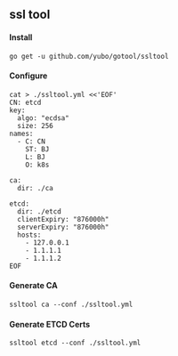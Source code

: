 ## ssl tool

#### Install
```
go get -u github.com/yubo/gotool/ssltool
```

#### Configure
```
cat > ./ssltool.yml <<'EOF'
CN: etcd
key:
  algo: "ecdsa"
  size: 256
names:
  - C: CN
    ST: BJ
    L: BJ
    O: k8s

ca:
  dir: ./ca

etcd:
  dir: ./etcd
  clientExpiry: "876000h"
  serverExpiry: "876000h"
  hosts:
    - 127.0.0.1
    - 1.1.1.1
    - 1.1.1.2
EOF
```

#### Generate CA
```
ssltool ca --conf ./ssltool.yml
```

#### Generate ETCD Certs
```
ssltool etcd --conf ./ssltool.yml
```
